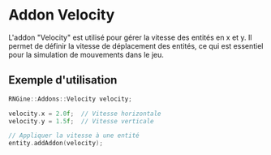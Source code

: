 # Addon Velocity

L'addon "Velocity" est utilisé pour gérer la vitesse des entités en x et y. Il permet de définir la vitesse de déplacement des entités, ce qui est essentiel pour la simulation de mouvements dans le jeu.

## Exemple d'utilisation

```cpp
RNGine::Addons::Velocity velocity;

velocity.x = 2.0f;  // Vitesse horizontale
velocity.y = 1.5f;  // Vitesse verticale

// Appliquer la vitesse à une entité
entity.addAddon(velocity);
```
